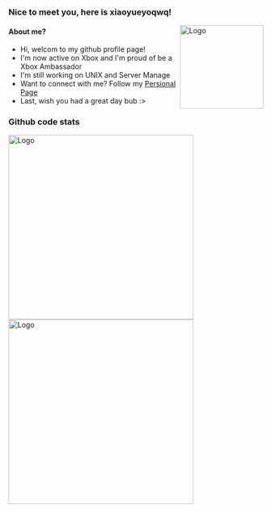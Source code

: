 ### Nice to meet you, here is xiaoyueyoqwq!

<img src="https://4782.kstore.space/xiaoyueyoqwq.jpg?password=cb4499c2bb1498bf04068f09c2466953-1715632665805" alt="Logo" align="right" width="165">

#### About me?
* Hi, welcom to my github profile page!
* I'm now active on Xbox and I'm proud of be a Xbox Ambassador
* I'm still working on UNIX and Server Manage
* Want to connect with me? Follow my [Persional Page](https://xiaoyueyoqwq.ifcserver.world/)
* Last, wish you had a great day bub :><br>

### Github code stats

<img src="https://github-readme-stats.vercel.app/api?username=xiaoyueyoqwq&show_icons=true&theme=radical" alt="Logo" align="left" width="365">
<img src="https://github-readme-stats.vercel.app/api/top-langs/?username=xiaoyueyoqwq" alt="Logo" align="left" width="365">
